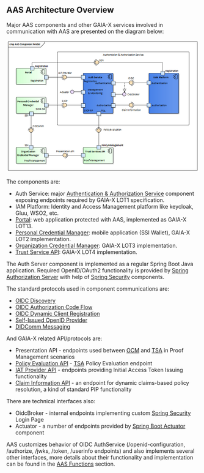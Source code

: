 ## AAS Architecture Overview

Major AAS components and other GAIA-X services involved in communication with AAS are presented on the diagram below:

![AAS Components](./images/aas_component_model.png "AAS Component Model")

The components are:
- Auth Service: major [Authentication & Authorization Service](https://www.gxfs.eu/authentication-authorisation/) component exposing endpoints required by GAIA-X LOT1 specification.
- IAM Platform: Identity and Access Management platform like keycloak, Gluu, WSO2, etc. 
- [Portal](https://www.gxfs.eu/portal/): web application protected with AAS, implemented as GAIA-X LOT13.
- [Personal Credential Manager](https://www.gxfs.eu/personal-credential-manager/): mobile application (SSI Wallet), GAIA-X LOT2 implementation.
- [Organization Credential Manager](https://www.gxfs.eu/organizational-credential-manager/): GAIA-X LOT3 implementation.
- [Trust Service API](https://www.gxfs.eu/trust-services-api/): GAIA-X LOT4 implementation.

The Auth Server component is implemented as a regular Spring Boot Java application. Required OpenID/OAuth2 functionality is provided by [Spring Authorization Server](https://docs.spring.io/spring-security-oauth2-boot/docs/2.2.x-SNAPSHOT/reference/html/boot-features-security-oauth2-authorization-server.html) with help of [Spring Security](https://spring.io/projects/spring-security-oauth) components. 

The standard protocols used in component communications are:
- [OIDC Discovery](https://openid.net/specs/openid-connect-discovery-1_0.html)
- [OIDC Authorization Code Flow](https://openid.net/specs/openid-connect-core-1_0.html)
- [OIDC Dynamic Client Registration](https://openid.net/specs/openid-connect-registration-1_0.html)
- [Self-Issued OpenID Provider](https://openid.net/specs/openid-connect-self-issued-v2-1_0.html)
- [DIDComm Messaging](https://identity.foundation/didcomm-messaging/spec/)

And GAIA-X related API/protocols are:
- Presentation API - endpoints used between [OCM](https://www.gxfs.eu/organizational-credential-manager/) and [TSA](https://www.gxfs.eu/trust-services-api/) in Proof Management scenarios
- [Policy Evaluation API](../functions/tsa) - [TSA](https://www.gxfs.eu/trust-services-api/) Policy Evaluation endpoint
- [IAT Provider API](../functions/iat_provider) - endpoints providing Initial Access Token Issuing functionality
- [Claim Information API](../functions/cip_endpoint) - an endpoint for dynamic claims-based policy resolution, a kind of standard PIP functionality

There are technical interfaces also:
- OidcBroker - internal endpoints implementing custom [Spring Security](https://spring.io/projects/spring-security-oauth) Login Page
- Actuator - a number of endpoints provided by [Spring Boot Actuator](https://docs.spring.io/spring-boot/docs/current/actuator-api/htmlsingle/) component 

AAS customizes behavior of OIDC AuthService (/openid-configuration, /authorize, /jwks, /token, /userinfo endpoints) and also implements several other interfaces, more details about their functionality and implementation can be found in the [AAS Functions](../functions) section.